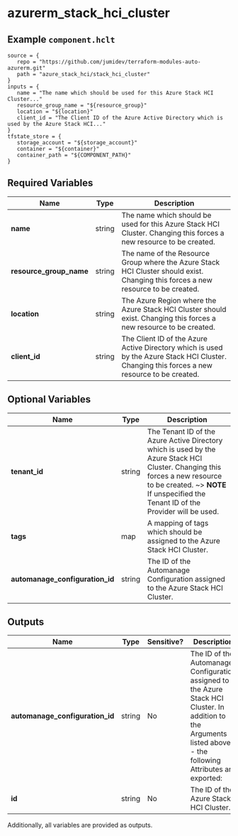 # azurerm_stack_hci_cluster



## Example `component.hclt`

```hcl
source = {
   repo = "https://github.com/jumidev/terraform-modules-auto-azurerm.git"   
   path = "azure_stack_hci/stack_hci_cluster"   
}
inputs = {
   name = "The name which should be used for this Azure Stack HCI Cluster..."   
   resource_group_name = "${resource_group}"   
   location = "${location}"   
   client_id = "The Client ID of the Azure Active Directory which is used by the Azure Stack HCI..."   
}
tfstate_store = {
   storage_account = "${storage_account}"   
   container = "${container}"   
   container_path = "${COMPONENT_PATH}"   
}
```

## Required Variables

| Name | Type |  Description |
| ---- | --------- |  ----------- |
| **name** | string |  The name which should be used for this Azure Stack HCI Cluster. Changing this forces a new resource to be created. | 
| **resource_group_name** | string |  The name of the Resource Group where the Azure Stack HCI Cluster should exist. Changing this forces a new resource to be created. | 
| **location** | string |  The Azure Region where the Azure Stack HCI Cluster should exist. Changing this forces a new resource to be created. | 
| **client_id** | string |  The Client ID of the Azure Active Directory which is used by the Azure Stack HCI Cluster. Changing this forces a new resource to be created. | 

## Optional Variables

| Name | Type |  Description |
| ---- | --------- |  ----------- |
| **tenant_id** | string |  The Tenant ID of the Azure Active Directory which is used by the Azure Stack HCI Cluster. Changing this forces a new resource to be created. ~> **NOTE** If unspecified the Tenant ID of the Provider will be used. | 
| **tags** | map |  A mapping of tags which should be assigned to the Azure Stack HCI Cluster. | 
| **automanage_configuration_id** | string |  The ID of the Automanage Configuration assigned to the Azure Stack HCI Cluster. | 



## Outputs

| Name | Type | Sensitive? | Description |
| ---- | ---- | --------- | --------- |
| **automanage_configuration_id** | string | No  | The ID of the Automanage Configuration assigned to the Azure Stack HCI Cluster. In addition to the Arguments listed above - the following Attributes are exported: | 
| **id** | string | No  | The ID of the Azure Stack HCI Cluster. | 

Additionally, all variables are provided as outputs.

